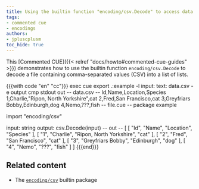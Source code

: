 ```yaml
---
title: Using the builtin function "encoding/csv.Decode" to access data stored in a CSV file
tags:
- commented cue
- encodings
authors:
- jpluscplusm
toc_hide: true
---
```


This [Commented CUE]({{< relref "docs/howto#commented-cue-guides" >}})
demonstrates how to use the builtin function `encoding/csv.Decode` to decode a
file containing comma-separated values (CSV) into a list of lists.

{{{with code "en" "cc"}}}
exec cue export .:example -l input: text: data.csv -e output
cmp stdout out
-- data.csv --
Id,Name,Location,Species
1,Charlie,"Ripon, North Yorkshire",cat
2,Fred,San Francisco,cat
3,Greyfriars Bobby,Edinburgh,dog
4,Nemo,???,fish
-- file.cue --
package example

import "encoding/csv"

input:  string
output: csv.Decode(input)
-- out --
[
    [
        "Id",
        "Name",
        "Location",
        "Species"
    ],
    [
        "1",
        "Charlie",
        "Ripon, North Yorkshire",
        "cat"
    ],
    [
        "2",
        "Fred",
        "San Francisco",
        "cat"
    ],
    [
        "3",
        "Greyfriars Bobby",
        "Edinburgh",
        "dog"
    ],
    [
        "4",
        "Nemo",
        "???",
        "fish"
    ]
]
{{{end}}}

## Related content

- The [`encoding/csv`](https://pkg.go.dev/cuelang.org/go/pkg/encoding/csv) builtin package
